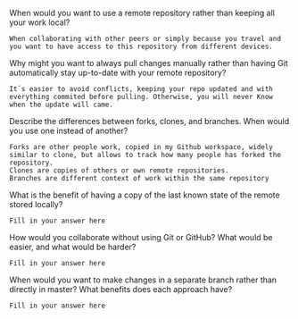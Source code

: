 When would you want to use a remote repository rather than keeping all your work
local?

    When collaborating with other peers or simply because you travel and you want to have access to this repository from different devices.

Why might you want to always pull changes manually rather than having Git
automatically stay up-to-date with your remote repository?

    It´s easier to avoid conflicts, keeping your repo updated and with everything commited before pulling. Otherwise, you will never Know when the update will came.

Describe the differences between forks, clones, and branches.  When would you
use one instead of another?

    Forks are other people work, copied in my Github workspace, widely similar to clone, but allows to track how many people has forked the repository.
    Clones are copies of others or own remote repositories.
    Branches are different context of work within the same repository

What is the benefit of having a copy of the last known state of the remote
stored locally?

    Fill in your answer here

How would you collaborate without using Git or GitHub?  What would be easier,
and what would be harder?

    Fill in your answer here

When would you want to make changes in a separate branch rather than directly in
master?  What benefits does each approach have?

    Fill in your answer here
